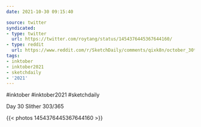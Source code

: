 ```yaml
---
date: 2021-10-30 09:15:40

source: twitter
syndicated:
- type: twitter
  url: https://twitter.com/roytang/status/1454376445367644160/
- type: reddit
  url: https://www.reddit.com/r/SketchDaily/comments/qixk8n/october_30th_drawlloween_monster_kart_rally/hin0jfi/
tags:
- inktober
- inktober2021
- sketchdaily
- '2021'
---
```


#inktober #inktober2021 #sketchdaily 



Day 30 Slither 303/365 

{{< photos 1454376445367644160 >}}
